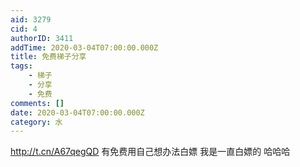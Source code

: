 ```yaml
---
aid: 3279
cid: 4
authorID: 3411
addTime: 2020-03-04T07:00:00.000Z
title: 免费梯子分享
tags:
    - 梯子
    - 分享
    - 免费
comments: []
date: 2020-03-04T07:00:00.000Z
category: 水
---
```


http://t.cn/A67qegQD 有免费用自己想办法白嫖 我是一直白嫖的 哈哈哈
